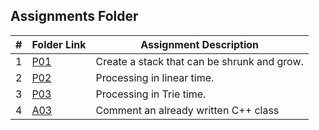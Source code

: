 ##  Assignments Folder

|   #   | Folder Link |           Assignment Description            |
| :---: | ----------- | ------------------------------------------  |
|   1   | [P01](./P01)| Create a stack that can be shrunk and grow. |
|   2   | [P02](./P02)|          Processing in linear time.         |
|   3   | [P03](./P03)|           Processing in Trie time.          |
|   4   | [A03](./A03)|    Comment an already written C++ class     |
